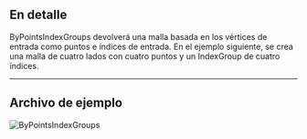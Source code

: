 ## En detalle
ByPointsIndexGroups devolverá una malla basada en los vértices de entrada como puntos e índices de entrada. En el ejemplo siguiente, se crea una malla de cuatro lados con cuatro puntos y un IndexGroup de cuatro índices.
___
## Archivo de ejemplo

![ByPointsIndexGroups](./Autodesk.DesignScript.Geometry.Mesh.ByPointsIndexGroups_img.png)

